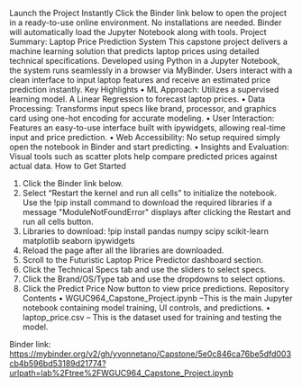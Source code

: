 Launch the Project Instantly
Click the Binder link below to open the project in a ready-to-use online environment. No installations are needed. Binder will automatically load the Jupyter Notebook along with tools.
Project Summary: Laptop Price Prediction System
This capstone project delivers a machine learning solution that predicts laptop prices using detailed technical specifications. Developed using Python in a Jupyter Notebook, the system runs seamlessly in a browser via MyBinder. Users interact with a clean interface to input laptop features and receive an estimated price prediction instantly.
 Key Highlights
•	ML Approach: Utilizes a supervised learning model. A Linear Regression to forecast laptop prices.
•	Data Processing: Transforms input specs like brand, processor, and graphics card using one-hot encoding for accurate modeling.
•	User Interaction: Features an easy-to-use interface built with ipywidgets, allowing real-time input and price prediction.
•	Web Accessibility: No setup required simply open the notebook in Binder and start predicting.
•	Insights and Evaluation: Visual tools such as scatter plots help compare predicted prices against actual data.
How to Get Started
1.	Click the Binder link below.
2.	Select “Restart the kernel and run all cells” to initialize the notebook. Use the !pip install command to download the required libraries if a message "ModuleNotFoundError" displays after clicking the Restart and run all cells button.
3.	Libraries to download: !pip install pandas numpy scipy scikit-learn matplotlib seaborn ipywidgets
4.	Reload the page after all the libraries are downloaded.
5.	Scroll to the Futuristic Laptop Price Predictor dashboard section.
6.	Click the Technical Specs tab and use the sliders to select specs.
7.	Click the Brand/OS/Type tab and use the dropdowns to select options.
8.	Click the Predict Price Now button to view price predictions.
Repository Contents
•	WGUC964_Capstone_Project.ipynb –This is the main Jupyter notebook containing model training, UI controls, and predictions.
•	laptop_price.csv – This is the dataset used for training and testing the model.

Binder link:
https://mybinder.org/v2/gh/yvonnetano/Capstone/5e0c846ca76be5dfd003cb4b596bd53189d21774?urlpath=lab%2Ftree%2FWGUC964_Capstone_Project.ipynb

